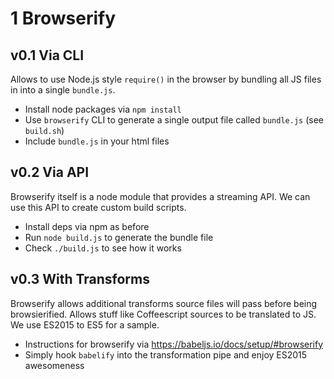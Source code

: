 
# 1 Browserify

## v0.1 Via CLI

Allows to use Node.js style `require()` in the browser by bundling all JS files in into a single
`bundle.js`.

- Install node packages via `npm install`
- Use `browserify` CLI to generate a single output file called `bundle.js` (see `build.sh`)
- Include `bundle.js` in your html files

## v0.2 Via API

Browserify itself is a node module that provides a streaming API. We can use this API to create
custom build scripts.

- Install deps via npm as before
- Run `node build.js` to generate the bundle file
- Check `./build.js` to see how it works

## v0.3 With Transforms

Browserify allows additional transforms source files will pass before being browsierified. Allows
stuff like Coffeescript sources to be translated to JS. We use ES2015 to ES5 for a sample.

- Instructions for browserify via https://babeljs.io/docs/setup/#browserify
- Simply hook `babelify` into the transformation pipe and enjoy ES2015 awesomeness


